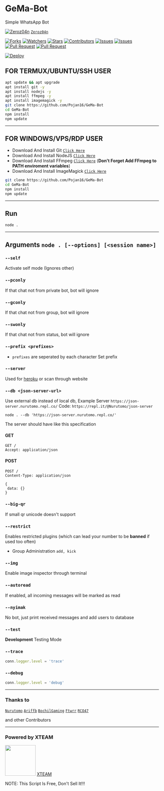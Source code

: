 # GeMa-Bot

Simple WhatsApp Bot


[![Zeroz04n](https://github.com/Pojan16.png?size=100)](https://github.com/Pojan16)
[`Zeroz04n`](https://github.com/Pojan16)

<a href="https://github.com/Pojan16/GeMa-Bot/network/members"><img title="Forks" src="https://img.shields.io/github/forks/Pojan16/GeMa-Bot?label=Forks&color=blue&style=flat-square"></a>
<a href="https://github.com/Pojan16/GeMa-Bot/watchers"><img title="Watchers" src="https://img.shields.io/github/watchers/Pojan16/GeMa-Bot?label=Watchers&color=green&style=flat-square"></a>
<a href="https://github.com/Pojan16/GeMa-Bot/stargazers"><img title="Stars" src="https://img.shields.io/github/stars/Pojan16/GeMa-Bot?label=Stars&color=yellow&style=flat-square"></a>
<a href="https://github.com/Pojan16/GeMa-Bot/graphs/contributors"><img title="Contributors" src="https://img.shields.io/github/contributors/Pojan16/GeMa-Bot?label=Contributors&color=blue&style=flat-square"></a>
<a href="https://github.com/Pojan16/GeMa-Bot/issues"><img title="Issues" src="https://img.shields.io/github/issues/Pojan16/GeMa-Bot?label=Issues&color=success&style=flat-square"></a>
<a href="https://github.com/Pojan16/GeMa-Bot/issues?q=is%3Aissue+is%3Aclosed"><img title="Issues" src="https://img.shields.io/github/issues-closed/Pojan16/GeMa-Bot?label=Issues&color=red&style=flat-square"></a>
<a href="https://github.com/Pojan16/GeMa-Bot/pulls"><img title="Pull Request" src="https://img.shields.io/github/issues-pr/Pojan16/GeMa-Bot?label=PullRequest&color=success&style=flat-square"></a>
<a href="https://github.com/Pojan16/GeMa-Bot/pulls?q=is%3Apr+is%3Aclosed"><img title="Pull Request" src="https://img.shields.io/github/issues-pr-closed/Pojan16/GeMa-Bot?label=PullRequest&color=red&style=flat-square"></a>


[![Deploy](https://www.herokucdn.com/deploy/button.svg)](https://heroku.com/deploy?template=https://github.com/Pojan16/GeMa-Bot)

## FOR TERMUX/UBUNTU/SSH USER

```bash
apt update && apt upgrade
apt install git -y
apt install nodejs -y
apt install ffmpeg -y
apt install imagemagick -y
git clone https://github.com/Pojan16/GeMa-Bot
cd GeMa-Bot
npm install
npm update
```

---------

## FOR WINDOWS/VPS/RDP USER

* Download And Install Git [`Click Here`](https://git-scm.com/downloads)
* Download And Install NodeJS [`Click Here`](https://nodejs.org/en/download)
* Download And Install FFmpeg [`Click Here`](https://ffmpeg.org/download.html) (**Don't Forget Add FFmpeg to PATH enviroment variables**)
* Download And Install ImageMagick [`Click Here`](https://imagemagick.org/script/download.php)

```bash
git clone https://github.com/Pojan16/GeMa-Bot
cd GeMa-Bot
npm install
npm update
```

---------

## Run

```bash
node .
```

---------

## Arguments `node . [--options] [<session name>]`

### `--self`

Activate self mode (Ignores other)

### `--pconly`

If that chat not from private bot, bot will ignore

### `--gconly`

If that chat not from group, bot will ignore

### `--swonly`

If that chat not from status, bot will ignore

### `--prefix <prefixes>`

* `prefixes` are seperated by each character
Set prefix

### `--server`

Used for [heroku](https://heroku.com/) or scan through website

### `--db <json-server-url>`

Use external db instead of local db, 
Example Server `https://json-server.nurutomo.repl.co/`
Code: `https://repl.it/@Nurutomo/json-server`

`node . --db 'https://json-server.nurutomo.repl.co/'`

The server should have like this specification

#### GET

```http
GET /
Accept: application/json
```

#### POST

```http
POST /
Content-Type: application/json

{
 data: {}
}
```

### `--big-qr`

If small qr unicode doesn't support

### `--restrict`

Enables restricted plugins (which can lead your number to be **banned** if used too often)

* Group Administration `add, kick`

### `--img`

Enable image inspector through terminal

### `--autoread`

If enabled, all incoming messages will be marked as read

### `--nyimak`

No bot, just print received messages and add users to database

### `--test`

**Development** Testing Mode

### `--trace`

```js
conn.logger.level = 'trace'
```

### `--debug`

```js
conn.logger.level = 'debug'
```

---------

### Thanks to
[`Nurutomo`](https://github.com/Nurutomo)
[`Ariffb`](https://github.com/ariffb25)
[`BochilGaming`](https://github.com/BochilGaming)
[`Ftwrr`](https://github.com/Ftwrr)
[`RCO47`](https://github.com/RCO47)

and other Contributors

---------

### Powered by XTEAM
<a href="https://api.xteam.xyz"><img src="https://i.ibb.co/7j0vtwz/xlogo.png" width="100" height="100"></a>
[XTEAM](https://api.xteam.xyz/)


NOTE: This Script Is Free, Don't Sell It!!!
